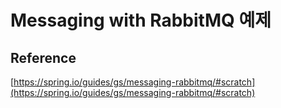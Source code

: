 # Messaging with RabbitMQ 예제

## Reference

[https://spring.io/guides/gs/messaging-rabbitmq/#scratch](https://spring.io/guides/gs/messaging-rabbitmq/#scratch)